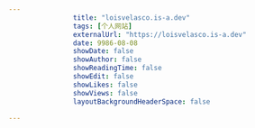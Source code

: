 ---
                title: "loisvelasco.is-a.dev"
                tags: [个人网站]
                externalUrl: "https://loisvelasco.is-a.dev"
                date: 9986-08-08
                showDate: false
                showAuthor: false
                showReadingTime: false
                showEdit: false
                showLikes: false
                showViews: false
                layoutBackgroundHeaderSpace: false
                ---

